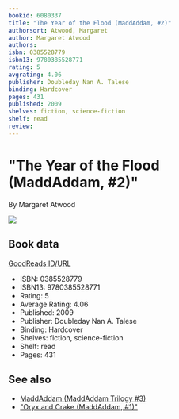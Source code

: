 ```yaml
---
bookid: 6080337
title: "The Year of the Flood (MaddAddam, #2)"
authorsort: Atwood, Margaret
author: Margaret Atwood
authors: 
isbn: 0385528779
isbn13: 9780385528771
rating: 5
avgrating: 4.06
publisher: Doubleday Nan A. Talese
binding: Hardcover
pages: 431
published: 2009
shelves: fiction, science-fiction
shelf: read
review: 
---
```


# "The Year of the Flood (MaddAddam, #2)"

By Margaret Atwood

![](https://i.gr-assets.com/images/S/compressed.photo.goodreads.com/books/1327906873l/6080337.jpg)

## Book data

[GoodReads ID/URL](https://www.goodreads.com/book/show/6080337)

- ISBN: 0385528779
- ISBN13: 9780385528771
- Rating: 5
- Average Rating: 4.06
- Published: 2009
- Publisher: Doubleday Nan A. Talese
- Binding: Hardcover
- Shelves: fiction, science-fiction
- Shelf: read
- Pages: 431


## See also

- [MaddAddam (MaddAddam Trilogy #3)](MaddAddam_MaddAddam_Trilogy_3.md)
- ["Oryx and Crake (MaddAddam, #1)"](Oryx_and_Crake_MaddAddam__1.md)
